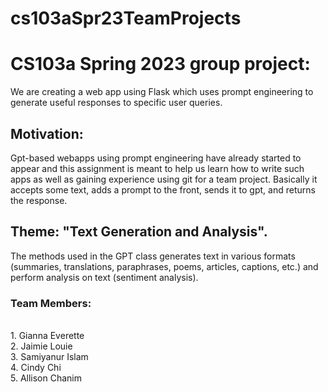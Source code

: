 # cs103aSpr23TeamProjects
# CS103a Spring 2023 group project:
We are creating a web app using Flask which uses prompt engineering to generate useful responses to specific user queries.

## Motivation: 
Gpt-based webapps using prompt engineering have already started to appear and this assignment is meant to help us learn how to write such apps as well as gaining experience using git for a team project. Basically it accepts some text, adds a prompt to the front, sends it to gpt, and returns the response.

## Theme: "Text Generation and Analysis". 

The methods used in the GPT class generates text in various formats (summaries, translations, paraphrases, poems, articles, captions, etc.) and perform analysis on text (sentiment analysis).  

### Team Members: 
<br>1. Gianna Everette 
<br>2. Jaimie Louie
<br>3. Samiyanur Islam
<br>4. Cindy Chi
<br/>5. Allison Chanim
